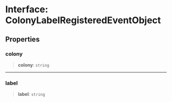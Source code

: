 # Interface: ColonyLabelRegisteredEventObject

## Properties

### colony

> **colony**: `string`

***

### label

> **label**: `string`
